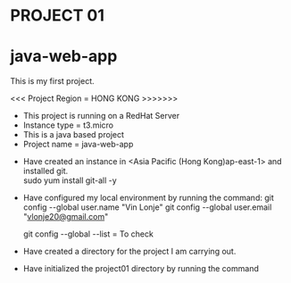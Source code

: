 PROJECT 01
==========

# java-web-app
This is my first project. 

<<< Project Region = HONG KONG >>>>>>>

* This project is running on a RedHat Server 
* Instance type = t3.micro 
* This is a java based project  
* Project name = java-web-app 


- Have created an instance in <Asia Pacific (Hong Kong)ap-east-1> and installed git.   
  sudo yum install git-all -y 
- Have configured my local environment by running the command:
  git config --global user.name "Vin Lonje"
  git config --global user.email "vlonje20@gmail.com"

  git config --global --list = To check 

- Have created a directory <project01> for the project I am carrying out. 
- Have initialized the project01 directory by running the <git init> command 
